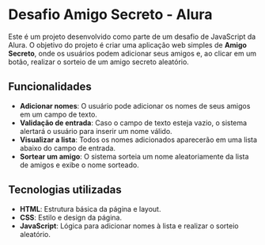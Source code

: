 # Desafio Amigo Secreto - Alura

Este é um projeto desenvolvido como parte de um desafio de JavaScript da Alura. O objetivo do projeto é criar uma aplicação web simples de **Amigo Secreto**, onde os usuários podem adicionar seus amigos e, ao clicar em um botão, realizar o sorteio de um amigo secreto aleatório.

## Funcionalidades

- **Adicionar nomes**: O usuário pode adicionar os nomes de seus amigos em um campo de texto.
- **Validação de entrada**: Caso o campo de texto esteja vazio, o sistema alertará o usuário para inserir um nome válido.
- **Visualizar a lista**: Todos os nomes adicionados aparecerão em uma lista abaixo do campo de entrada.
- **Sortear um amigo**: O sistema sorteia um nome aleatoriamente da lista de amigos e exibe o nome sorteado.

## Tecnologias utilizadas

- **HTML**: Estrutura básica da página e layout.
- **CSS**: Estilo e design da página.
- **JavaScript**: Lógica para adicionar nomes à lista e realizar o sorteio aleatório.